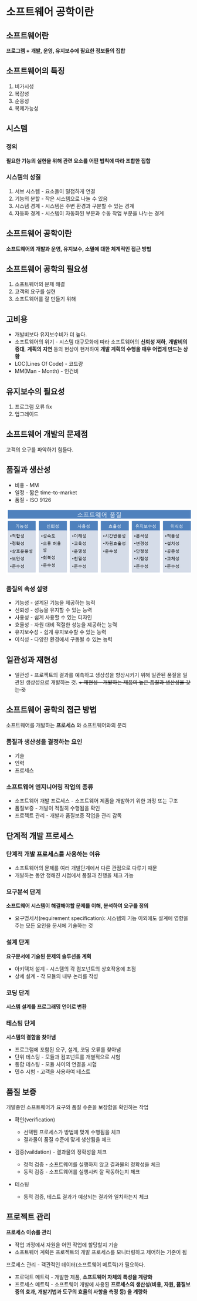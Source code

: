 # 소프트웨어 공학이란
## 소프트웨어란
__프로그램 + 개발, 운영, 유지보수에 필요한 정보들의 집합__

## 소프트웨어의 특징
1. 비가시성
2. 복잡성
3. 순응성
4. 복제가능성

## 시스템
### 정의
__필요한 기능의 실현을 위해 관련 요소를 어떤 법칙에 따라 조합한 집합__

### 시스템의 성질
1. 서브 시스템 - 요소들이 밀접하게 연결
2. 기능의 분할 - 작은 시스템으로 나눌 수 있음
3. 시스템 경계 - 시스템은 주변 환경과 구분할 수 있는 경계
4. 자동화 경계 - 시스템이 자동화된 부분과 수동 작업 부분을 나누는 경계

## 소프트웨어 공학이란
__소프트웨어의 개발과 운영, 유지보수, 소멸에 대한 체계적인 접근 방법__

## 소프트웨어 공학의 필요성
1. 소프트웨어의 문제 해결
2. 고객의 요구를 실현
3. 소프트웨어를 잘 만들기 위해

## 고비용
+ 개발비보다 유지보수비가 더 높다.
+ 소프트웨어의 위기 - 시스템 대규모화에 따라 소프트웨어의 __신뢰성 저하__, __개발비의 증대__, __계획의 지연__ 등의 현상이 현저하여 __개발 계획의 수행을 매우 어렵게 만드는 상황__  
+ LOC(Lines Of Code) - 코드량  
+ MM(Man - Month) - 인건비  

## 유지보수의 필요성
1. 프로그램 오류 fix
2. 업그레이드

## 소프트웨어 개발의 문제점
고객의 요구를 파악하기 힘들다.

## 품질과 생산성
+ 비용 - MM
+ 일정 - 짧은 time-to-market
+ 품질 - ISO 9126

![ISO 9126](./resources/sw-quality.png)

### 품질의 속성 설명
+ 기능성 - 설계된 기능을 제공하는 능력
+ 신뢰성 - 성능을 유지할 수 있는 능력
+ 사용성 - 쉽게 사용할 수 있는 디자인
+ 효율성 - 자원 대비 적절한 성능을 제공하는 능력
+ 유지보수성 - 쉽게 유지보수할 수 있는 능력
+ 이식성 - 다양한 환경에서 구동될 수 있는 능력

## 일관성과 재현성
+ 일관성 - 프로젝트의 결과를 예측하고 생상성을 향상시키기 위해 일관된 품질을 일관된 생상성으로 개발하는 것.
  ~~+ 재현성 - 개발하는 제품의 높은 품질과 생산성을 갖는 것~~

## 소프트웨어 공학의 접근 방법
소프트웨어를 개발하는 __프로세스__ 와 소프트웨어와의 분리

### 품질과 생산성을 결정하는 요인
+ 기술
+ 인력
+ 프로세스

### 소프트웨어 엔지니어링 작업의 종류
+ 소프트웨어 개발 프로세스 - 소프트웨어 제품을 개발하기 위한 과정 또는 구조
+ 품질보증 - 개발이 적질히 수행됨을 확인
+ 프로젝트 관리 - 개발과 품질보증 작업을 관리 감독

## 단계적 개발 프로세스
### 단계적 개발 프로세스를 사용하는 이유
+ 소프트웨어의 문제를 여러 개발단계에서 다른 관점으로 다루기 때문
+ 개발하는 동안 정해진 시점에서 품질과 진행을 체크 가능

### 요구분석 단계
__소프트웨어 시스템이 해결해야할 문제를 이해, 분석하여 요구를 정의__
+ 요구명세서(requirement specification): 시스템의 기능 이외에도 설계에 영향을 주는 모든 요인을 문서에 기술하는 것

### 설계 단계
__요구문서에 기술된 문제의 솔루션을 계획__

+ 아키텍처 설계 - 시스템의 각 컴포넌트의 상호작용에 초점
+ 상세 설계 - 각 모듈의 내부 논리를 작성

### 코딩 단계
__시스템 설계를 프로그래밍 언어로 변환__

### 테스팅 단계
__시스템의 결함을 찾아냄__

+ 프로그램에 포함된 요구, 설계, 코딩 오류를 찾아냄
+ 단위 테스팅 - 모듈과 컴포넌트를 개별적으로 시험
+ 통합 테스팅 - 모듈 사이의 연결을 시험
+ 민수 시험 - 고객을 사용하여 테스트

## 품질 보증
개발중인 소프트웨어가 요구와 품질 수준을 보장함을 확인하는 작업

+ 확인(verification)
    + 선택된 프로세스가 방법에 맞게 수행됨을 체크
    + 결과물이 품질 수준에 맞게 생산됨을 체크

+ 검증(vaildation) - 결과물의 정확성을 체크
    + 정적 검증 - 소프트웨어를 실행하지 않고 결과물의 정확성을 체크
    + 동적 검증 - 소프트웨어를 실행시켜 잘 작동하는지 체크
+ 테스팅
    + 동적 검증, 테스트 결과가 예상되는 결과와 일치하는지 체크

## 프로젝트 관리
__프로세스 이슈를 관리__
+ 작업 과정에서 자원을 어떤 작업에 할당할지 기술
+ 소프트웨어 계획은 프로젝트의 개발 프로세스를 모니터링하고 제어하는 기준이 됨

프로세스 관리 - 객관적인 데이터(소프트웨어 메트릭)가 필요하다.
+ 프로덕트 메트릭 - 개발한 제품, __소프트웨어 자체의 특성을 계량화__
+ 프로세스 메트릭 - 소프트웨어 개발에 사용된 __프로세스의 생산성(비용, 자원, 품질보증의 효과, 개발기법과 도구의 효율의 사항을 측정 등)  을 계량화__
